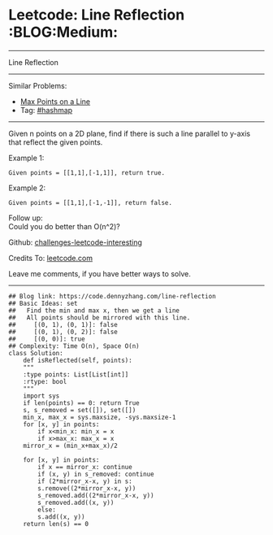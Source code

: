 
# Leetcode: Line Reflection     :BLOG:Medium:

---

Line Reflection  

---

Similar Problems:  

-   [Max Points on a Line](https://code.dennyzhang.com/max-points-on-a-line)
-   Tag: [#hashmap](https://code.dennyzhang.com/tag/hashmap)

---

Given n points on a 2D plane, find if there is such a line parallel to y-axis that reflect the given points.  

Example 1:  

    Given points = [[1,1],[-1,1]], return true.

Example 2:  

    Given points = [[1,1],[-1,-1]], return false.

Follow up:  
Could you do better than O(n^2)?  

Github: [challenges-leetcode-interesting](https://github.com/DennyZhang/challenges-leetcode-interesting/tree/master/problems/line-reflection)  

Credits To: [leetcode.com](https://leetcode.com/problems/line-reflection/description/)  

Leave me comments, if you have better ways to solve.  

---

    ## Blog link: https://code.dennyzhang.com/line-reflection
    ## Basic Ideas: set
    ##   Find the min and max x, then we get a line
    ##   All points should be mirrored with this line.
    ##     [(0, 1), (0, 1)]: false
    ##     [(0, 1), (0, 2)]: false
    ##     [(0, 0)]: true
    ## Complexity: Time O(n), Space O(n)
    class Solution:
        def isReflected(self, points):
    	"""
    	:type points: List[List[int]]
    	:rtype: bool
    	"""
    	import sys
    	if len(points) == 0: return True
    	s, s_removed = set([]), set([])
    	min_x, max_x = sys.maxsize, -sys.maxsize-1
    	for [x, y] in points:
    	    if x<min_x: min_x = x
    	    if x>max_x: max_x = x
    	mirror_x = (min_x+max_x)/2
    
    	for [x, y] in points:
    	    if x == mirror_x: continue
    	    if (x, y) in s_removed: continue
    	    if (2*mirror_x-x, y) in s:
    		s.remove((2*mirror_x-x, y))
    		s_removed.add((2*mirror_x-x, y))
    		s_removed.add((x, y))
    	    else:
    		s.add((x, y))
    	return len(s) == 0

